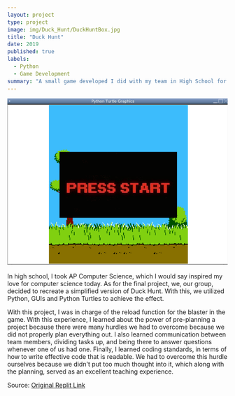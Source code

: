 ```yaml
---
layout: project
type: project
image: img/Duck_Hunt/DuckHuntBox.jpg
title: "Duck Hunt"
date: 2019
published: true
labels:
  - Python
  - Game Development
summary: "A small game developed I did with my team in High School for our final project."
---
```

<img class="img-fluid" src="../img/Duck_Hunt/Duck_Hunt_Screenshot.png">

In high school, I took AP Computer Science, which I would say inspired my love for computer science today. As for the final project, we, our group, decided to recreate a simplified version of Duck Hunt. With this, we utilized Python, GUIs and Python Turtles to achieve the effect. 

With this project, I was in charge of the reload function for the blaster in the game. With this experience, I learned about the power of pre-planning a project because there were many hurdles we had to overcome because we did not properly plan everything out. I also learned communication between team members, dividing tasks up, and being there to answer questions whenever one of us had one. Finally, I learned coding standards, in terms of how to write effective code that is readable. We had to overcome this hurdle ourselves because we didn't put too much thought into it, which along with the planning, served as an excellent teaching experience.

Source: <a href="https://replit.com/@PaytonHiga/Test1#main.py"><i class="large github icon "></i>Original Replit Link</a>
